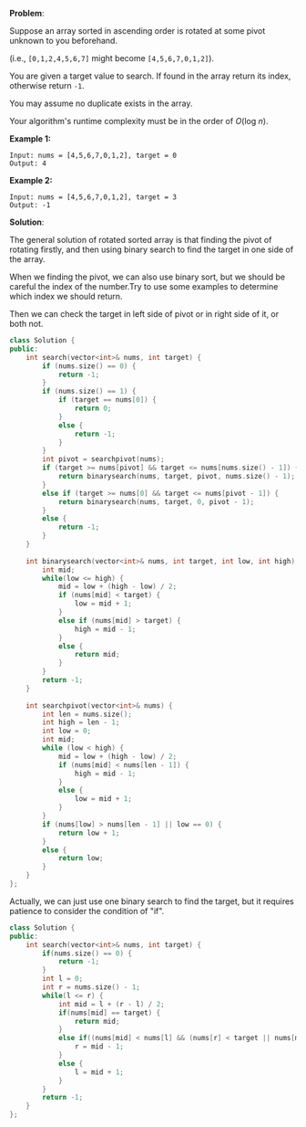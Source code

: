 **Problem**:

Suppose an array sorted in ascending order is rotated at some pivot unknown to you beforehand.

(i.e., `[0,1,2,4,5,6,7]` might become `[4,5,6,7,0,1,2]`).

You are given a target value to search. If found in the array return its index, otherwise return `-1`.

You may assume no duplicate exists in the array.

Your algorithm's runtime complexity must be in the order of *O*(log *n*).

**Example 1:**

```
Input: nums = [4,5,6,7,0,1,2], target = 0
Output: 4
```

**Example 2:**

```
Input: nums = [4,5,6,7,0,1,2], target = 3
Output: -1
```

**Solution**:

The general solution of rotated sorted array is that finding the pivot of rotating firstly, and then using binary search to find the target in one side of the array.

When we finding the pivot, we can also use binary sort, but we should be careful the index of the number.Try to use some examples to determine which index we should return.

Then we can check the target in left side of pivot or in right side of it, or both not.

```c++
class Solution {
public:
    int search(vector<int>& nums, int target) {
        if (nums.size() == 0) {
            return -1;
        }
        if (nums.size() == 1) {
            if (target == nums[0]) {
                return 0;
            }
            else {
                return -1;
            }
        }
        int pivot = searchpivot(nums);
        if (target >= nums[pivot] && target <= nums[nums.size() - 1]) {
            return binarysearch(nums, target, pivot, nums.size() - 1);
        }
        else if (target >= nums[0] && target <= nums[pivot - 1]) {
            return binarysearch(nums, target, 0, pivot - 1);
        }
        else {
            return -1;
        }
    }
    
    int binarysearch(vector<int>& nums, int target, int low, int high) {
        int mid;
        while(low <= high) {
            mid = low + (high - low) / 2;
            if (nums[mid] < target) {
                low = mid + 1;
            }
            else if (nums[mid] > target) {
                high = mid - 1;
            }
            else {
                return mid;
            }
        }
        return -1;
    }
    
    int searchpivot(vector<int>& nums) {
        int len = nums.size();
        int high = len - 1;
        int low = 0;
        int mid;
        while (low < high) {
            mid = low + (high - low) / 2;
            if (nums[mid] < nums[len - 1]) {
                high = mid - 1;
            }
            else {
                low = mid + 1;
            }
        }
        if (nums[low] > nums[len - 1] || low == 0) {
            return low + 1;
        }
        else {
            return low;
        }
    }
};
```

Actually, we can just use one binary search to find the target, but it requires patience to consider the condition of "if".

```c++
class Solution {
public:
    int search(vector<int>& nums, int target) {
        if(nums.size() == 0) {
            return -1;
        }
        int l = 0;
        int r = nums.size() - 1;
        while(l <= r) {
            int mid = l + (r - l) / 2;
            if(nums[mid] == target) {
                return mid;
            }
            else if((nums[mid] < nums[l] && (nums[r] < target || nums[mid] > target)) || (nums[mid] > nums[l] && nums[l] <= target && nums[mid] > target)){  
                r = mid - 1;
            }
            else {
                l = mid + 1;
            }
        } 
        return -1;
    }
};
```

